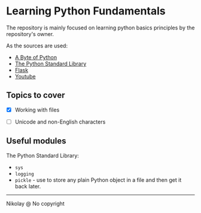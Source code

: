 # Learning Python Fundamentals

The repository is mainly focused on learning python basics principles by the repository's owner.

As the sources are used:

- [A Byte of Python](https://python.swaroopch.com)
- [The Python Standard Library](https://docs.python.org/3/library)
- [Flask](https://flask.palletsprojects.com)
- [Youtube](https://www.youtube.com/results?search_query=python+flask)


## Topics to cover

- [X] Working with files
- [ ] Unicode and non-English characters


## Useful modules

The Python Standard Library:
- `sys`
- `logging`
- `pickle` - use to store any plain Python object in a file and then get it back later.

---
Nikolay @ No copyright
